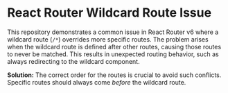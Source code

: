 # React Router Wildcard Route Issue

This repository demonstrates a common issue in React Router v6 where a wildcard route (`/*`) overrides more specific routes.  The problem arises when the wildcard route is defined after other routes, causing those routes to never be matched. This results in unexpected routing behavior, such as always redirecting to the wildcard component.

**Solution:** The correct order for the routes is crucial to avoid such conflicts.  Specific routes should always come *before* the wildcard route.
